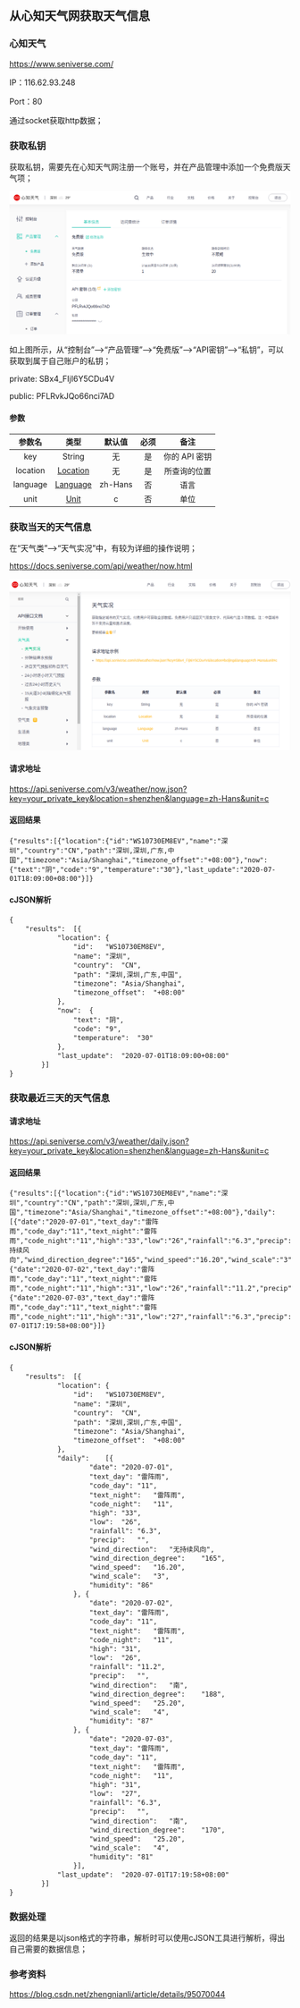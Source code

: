 ## 从心知天气网获取天气信息



### 心知天气

https://www.seniverse.com/

IP：116.62.93.248

Port：80

通过socket获取http数据；



### 获取私钥



获取私钥，需要先在心知天气网注册一个账号，并在产品管理中添加一个免费版天气项；

![心知天气私钥](weather/心知天气私钥.png)



如上图所示，从“控制台”-->“产品管理”-->“免费版”-->“API密钥”-->“私钥”，可以获取到属于自己账户的私钥；



private:
SBx4_FIjI6Y5CDu4V

public:
PFLRvkJQo66nci7AD





#### 参数

|  参数名  |                             类型                             | 默认值  | 必须 |     备注      |
| :------: | :----------------------------------------------------------: | :-----: | :--: | :-----------: |
|   key    |                            String                            |   无    |  是  | 你的 API 密钥 |
| location | [Location](https://docs.seniverse.com/api/start/common.html#地点-location) |   无    |  是  | 所查询的位置  |
| language | [Language](https://docs.seniverse.com/api/start/common.html#语言-language) | zh-Hans |  否  |     语言      |
|   unit   | [Unit](https://docs.seniverse.com/api/start/common.html#单位-unit) |    c    |  否  |     单位      |



### 获取当天的天气信息



在“天气类”-->“天气实况”中，有较为详细的操作说明；

https://docs.seniverse.com/api/weather/now.html

![心知天气实例](weather/心知天气实例.png)



#### 请求地址

https://api.seniverse.com/v3/weather/now.json?key=your_private_key&location=shenzhen&language=zh-Hans&unit=c



#### 返回结果



```
{"results":[{"location":{"id":"WS10730EM8EV","name":"深圳","country":"CN","path":"深圳,深圳,广东,中国","timezone":"Asia/Shanghai","timezone_offset":"+08:00"},"now":{"text":"阴","code":"9","temperature":"30"},"last_update":"2020-07-01T18:09:00+08:00"}]}
```



#### cJSON解析



```
{
    "results":  [{  
            "location": {
                "id":   "WS10730EM8EV",
                "name": "深圳",
                "country":  "CN",
                "path": "深圳,深圳,广东,中国",
                "timezone": "Asia/Shanghai",
                "timezone_offset":  "+08:00"
            },
            "now":  {
                "text": "阴",
                "code": "9",
                "temperature":  "30"
            },
            "last_update":  "2020-07-01T18:09:00+08:00"
        }]
}
```



### 获取最近三天的天气信息



#### 请求地址

https://api.seniverse.com/v3/weather/daily.json?key=your_private_key&location=shenzhen&language=zh-Hans&unit=c



#### 返回结果

```
{"results":[{"location":{"id":"WS10730EM8EV","name":"深圳","country":"CN","path":"深圳,深圳,广东,中国","timezone":"Asia/Shanghai","timezone_offset":"+08:00"},"daily":[{"date":"2020-07-01","text_day":"雷阵雨","code_day":"11","text_night":"雷阵雨","code_night":"11","high":"33","low":"26","rainfall":"6.3","precip":"","wind_direction":"无持续风向","wind_direction_degree":"165","wind_speed":"16.20","wind_scale":"3","humidity":"86"},{"date":"2020-07-02","text_day":"雷阵雨","code_day":"11","text_night":"雷阵雨","code_night":"11","high":"31","low":"26","rainfall":"11.2","precip":"","wind_direction":"南","wind_direction_degree":"188","wind_speed":"25.20","wind_scale":"4","humidity":"87"},{"date":"2020-07-03","text_day":"雷阵雨","code_day":"11","text_night":"雷阵雨","code_night":"11","high":"31","low":"27","rainfall":"6.3","precip":"","wind_direction":"南","wind_direction_degree":"170","wind_speed":"25.20","wind_scale":"4","humidity":"81"}],"last_update":"2020-07-01T17:19:58+08:00"}]}
```



#### cJSON解析

```
{
    "results":  [{
            "location": {
                "id":   "WS10730EM8EV",
                "name": "深圳",
                "country":  "CN",
                "path": "深圳,深圳,广东,中国",
                "timezone": "Asia/Shanghai",
                "timezone_offset":  "+08:00"
            },
            "daily":    [{
                    "date": "2020-07-01",
                    "text_day": "雷阵雨",
                    "code_day": "11",
                    "text_night":   "雷阵雨",
                    "code_night":   "11",
                    "high": "33",
                    "low":  "26",
                    "rainfall": "6.3",
                    "precip":   "",
                    "wind_direction":   "无持续风向",
                    "wind_direction_degree":    "165",
                    "wind_speed":   "16.20",
                    "wind_scale":   "3",
                    "humidity": "86"
                }, {
                    "date": "2020-07-02",
                    "text_day": "雷阵雨",
                    "code_day": "11",
                    "text_night":   "雷阵雨",
                    "code_night":   "11",
                    "high": "31",
                    "low":  "26",
                    "rainfall": "11.2",
                    "precip":   "",
                    "wind_direction":   "南",
                    "wind_direction_degree":    "188",
                    "wind_speed":   "25.20",
                    "wind_scale":   "4",
                    "humidity": "87"
                }, {
                    "date": "2020-07-03",
                    "text_day": "雷阵雨",
                    "code_day": "11",
                    "text_night":   "雷阵雨",
                    "code_night":   "11",
                    "high": "31",
                    "low":  "27",
                    "rainfall": "6.3",
                    "precip":   "",
                    "wind_direction":   "南",
                    "wind_direction_degree":    "170",
                    "wind_speed":   "25.20",
                    "wind_scale":   "4",
                    "humidity": "81"
                }],
            "last_update":  "2020-07-01T17:19:58+08:00"
        }]
}
```



### 数据处理



返回的结果是以json格式的字符串，解析时可以使用cJSON工具进行解析，得出自己需要的数据信息；





### 参考资料

https://blog.csdn.net/zhengnianli/article/details/95070044



















